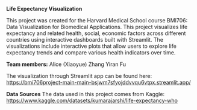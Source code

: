 **Life Expectancy Visualization**

This project was created for the Harvard Medical School course BMI706: Data Visualization for Biomedical Applications.
This project visualizes life expectancy and related health, social, economic factors across different countries using interactive dashboards built with Streamlit. The visualizations include interactive plots that allow users to explore life expectancy trends and compare various health indicators over time.

**Team members:**
Alice (Xiaoyue) Zhang
Yiran Fu

The visualization through Streamlit app can be found here: https://bmi706project-main-main-bsjwm7sfyojddvvqu6vtpx.streamlit.app/ 

**Data Sources**
The data used in this project comes from Kaggle: https://www.kaggle.com/datasets/kumarajarshi/life-expectancy-who 

